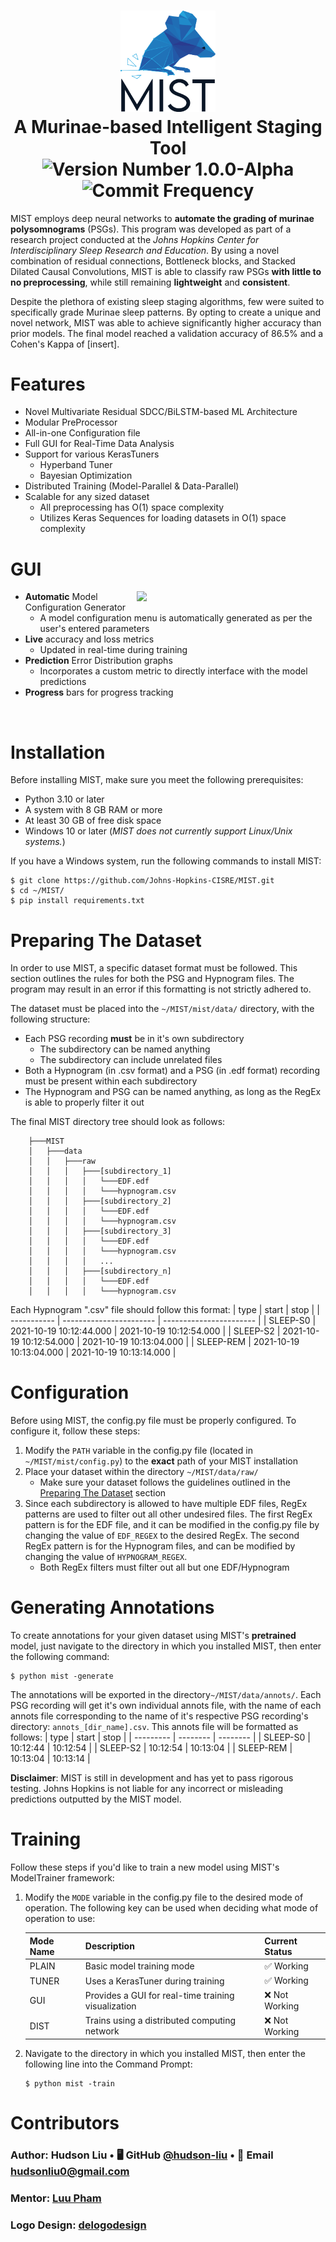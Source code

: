 <h1 align="center">
  <picture>
    <source media="(prefers-color-scheme: dark)" srcset="/docs/img/Logo%20White.png">
    <source media="(prefers-color-scheme: light)" srcset="/docs/img/Logo%20Black.png">
    <img alt="MIST's Logo" width="30%" height="30%" src="/docs/img/Logo%20Black.png">
  </picture>
  <br>
  A Murinae-based Intelligent Staging Tool
  <br>
  <img src="https://img.shields.io/badge/version-1.0.0--alpha-blue?style=for-the-badge" alt="Version Number 1.0.0-Alpha">
  <img src="https://img.shields.io/github/commit-activity/y/Johns-Hopkins-CISRE/MIST?style=for-the-badge" alt="Commit Frequency">
</h1>

MIST employs deep neural networks to **automate the grading of murinae polysomnograms** (PSGs). This program was developed as part of a research project conducted at the *Johns Hopkins Center for Interdisciplinary Sleep Research and Education*. By using a novel combination of residual connections, Bottleneck blocks, and Stacked Dilated Causal Convolutions, MIST is able to classify raw PSGs **with little to no preprocessing**, while still remaining **lightweight** and **consistent**.

Despite the plethora of existing sleep staging algorithms, few were suited to specifically grade Murinae sleep patterns. By opting to create a unique and novel network, MIST was able to achieve significantly higher accuracy than prior models. The final model reached a validation accuracy of 86.5% and a Cohen's Kappa of [insert].

# Features
- Novel Multivariate Residual SDCC/BiLSTM-based ML Architecture
- Modular PreProcessor
- All-in-one Configuration file
- Full GUI for Real-Time Data Analysis
- Support for various KerasTuners
  - Hyperband Tuner
  - Bayesian Optimization
- Distributed Training (Model-Parallel & Data-Parallel)
- Scalable for any sized dataset
  - All preprocessing has O(1) space complexity
  - Utilizes Keras Sequences for loading datasets in O(1) space complexity

# GUI

<img align="right" width="60%" src="https://github.com/Johns-Hopkins-CISRE/MIST/blob/main/docs/img/GUI_Full.png">

- **Automatic** Model Configuration Generator
  - A model configuration menu is automatically generated as per the user's entered parameters
- **Live** accuracy and loss metrics
  - Updated in real-time during training
- **Prediction** Error Distribution graphs
  - Incorporates a custom metric to directly interface with the model predictions
- **Progress** bars for progress tracking

<img align="center" width="100%" height="1" src="https://github.com/Johns-Hopkins-CISRE/MIST/blob/main/docs/img/HD_transparent_picture.png">

# Installation
Before installing MIST, make sure you meet the following prerequisites:
- Python 3.10 or later
- A system with 8 GB RAM or more
- At least 30 GB of free disk space
- Windows 10 or later (*MIST does not currently support Linux/Unix systems.*)

If you have a Windows system, run the following commands to install MIST:
```shell
$ git clone https://github.com/Johns-Hopkins-CISRE/MIST.git
$ cd ~/MIST/
$ pip install requirements.txt
```

# Preparing The Dataset
In order to use MIST, a specific dataset format must be followed. This section outlines the rules for both the PSG and Hypnogram files. The program may result in an error if this formatting is not strictly adhered to.

The dataset must be placed into the `~/MIST/mist/data/` directory, with the following structure:
- Each PSG recording **must** be in it's own subdirectory
  - The subdirectory can be named anything
  - The subdirectory can include unrelated files
- Both a Hypnogram (in .csv format) and a PSG (in .edf format) recording must be present within each subdirectory
- The Hypnogram and PSG can be named anything, as long as the RegEx is able to properly filter it out

The final MIST directory tree should look as follows:
```shell
    ├───MIST
    │   ├───data
    │   │   ├───raw
    │   │   │   ├───[subdirectory_1]
    │   │   │   │   └───EDF.edf
    │   │   │   │   └───hypnogram.csv
    │   │   │   ├───[subdirectory_2]
    │   │   │   │   └───EDF.edf
    │   │   │   │   └───hypnogram.csv
    │   │   │   ├───[subdirectory_3]
    │   │   │   │   └───EDF.edf
    │   │   │   │   └───hypnogram.csv
    │   │   │   │   ...
    │   │   │   ├───[subdirectory_n]
    │   │   │   │   └───EDF.edf
    │   │   │   │   └───hypnogram.csv
```
Each Hypnogram ".csv" file should follow this format:
| type        | start                   | stop                    |
| ----------- | ----------------------- | ----------------------- |
| SLEEP-S0    | 2021-10-19 10:12:44.000 | 2021-10-19 10:12:54.000 |
| SLEEP-S2    | 2021-10-19 10:12:54.000 | 2021-10-19 10:13:04.000 |
| SLEEP-REM   | 2021-10-19 10:13:04.000 | 2021-10-19 10:13:14.000 |

# Configuration
Before using MIST, the config.py file must be properly configured. To configure it, follow these steps:
1. Modify the `PATH` variable in the config.py file (located in `~/MIST/mist/config.py`) to the **exact** path of your MIST installation
2. Place your dataset within the directory `~/MIST/data/raw/`
    - Make sure your dataset follows the guidelines outlined in the [Preparing The Dataset](https://github.com/Johns-Hopkins-CISRE/MIST/edit/wip-readme-edits/README.md#preparing-the-dataset) section
3. Since each subdirectory is allowed to have multiple EDF files, RegEx patterns are used to filter out all other undesired files. The first RegEx pattern is for the EDF file, and it can be modified in the config.py file by changing the value of `EDF_REGEX` to the desired RegEx. The second RegEx pattern is for the Hypnogram files, and can be modified by changing the value of `HYPNOGRAM_REGEX`. 
    - Both RegEx filters must filter out all but one EDF/Hypnogram

# Generating Annotations
To create annotations for your given dataset using MIST's **pretrained** model, just navigate to the directory in which you installed MIST, then enter the following command:
```shell
$ python mist -generate
```
The annotations will be exported in the directory`~/MIST/data/annots/`. Each PSG recording will get it's own individual annots file, with the name of each annots file corresponding to the name of it's respective PSG recording's directory: `annots_[dir_name].csv`.
This annots file will be formatted as follows:
| type      | start    | stop     |
| --------- | -------- | -------- |
| SLEEP-S0  | 10:12:44 | 10:12:54 |
| SLEEP-S2  | 10:12:54 | 10:13:04 |
| SLEEP-REM | 10:13:04 | 10:13:14 |

**Disclaimer**: MIST is still in development and has yet to pass rigorous testing. Johns Hopkins is not liable for any incorrect or misleading predictions outputted by the MIST model.
# Training
Follow these steps if you'd like to train a new model using MIST's ModelTrainer framework: 
1. Modify the `MODE` variable in the config.py file to the desired mode of operation. The following key can be used when deciding what mode of operation to use:

    | Mode Name | Description                                         | Current Status    |
    | --------- | --------------------------------------------------- | ----------------- |
    | PLAIN     | Basic model training mode                           | ✅ Working        |
    | TUNER     | Uses a KerasTuner during training                   | ✅ Working        |
    | GUI       | Provides a GUI for real-time training visualization | ❌ Not Working    |
    | DIST      | Trains using a distributed computing network        | ❌ Not Working    | 
2. Navigate to the directory in which you installed MIST, then enter the following line into the Command Prompt: 
    ```shell
    $ python mist -train
    ```

# Contributors
### Author: Hudson Liu &bull; 🖥️ GitHub [@hudson-liu](https://github.com/Hudson-Liu) &bull; 📧 Email hudsonliu0@gmail.com
### Mentor: [Luu Pham](https://www.hopkinsmedicine.org/profiles/details/luu-pham)
### Logo Design: [delogodesign](https://www.fiverr.com/delogodesign/design-2-professional-logo-with-source-files)
